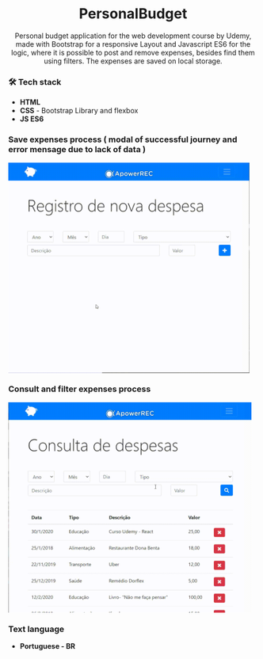 <h1 align="center">
PersonalBudget</h1>

<p align="center"> 
Personal budget application for the web development course by Udemy, made with Bootstrap for a responsive Layout and Javascript ES6 for the logic, where it is possible to post and remove expenses, besides find them using filters. The expenses are saved on local storage.
</p>


### 🛠 Tech stack

- **HTML**
- **CSS** - Bootstrap Library and flexbox
- **JS ES6**


### Save expenses process ( modal of successful journey and error mensage due to lack of data )
<img src="https://github.com/jpm4rtinss/PersonalBudget/blob/main/SaveExpenses-Video.gif" alt="home web"  height="425" align="center">


### Consult and filter expenses process
<img src="https://github.com/jpm4rtinss/PersonalBudget/blob/main/ConsultExpenses-gif.gif" alt="home web"  height="425" align="center">


### Text language
- **Portuguese - BR**
